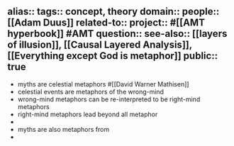 alias::
tags:: concept, theory
domain::
people:: [[Adam Duus]] 
related-to::
project:: #[[AMT hyperbook]] #AMT 
question::
see-also:: [[layers of illusion]], [[Causal Layered Analysis]], [[Everything except God is metaphor]] 
public:: true
-
- myths are celestial metaphors #[[David Warner Mathisen]]
- celestial events are metaphors of the wrong-mind
- wrong-mind metaphors can be re-interpreted to be right-mind metaphors
- right-mind metaphors lead beyond all metaphor
-
- myths are also metaphors from
-